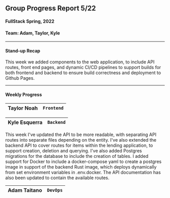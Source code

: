 ## Group Progress Report 5/22
#### FullStack Spring, 2022

#### Team: Adam, Taylor, Kyle

---

#### Stand-up Recap

This week we added components to the web application, to include API routes, front end pages, and dynamic CI/CD pipelines to support builds for both frontend and backend to ensure build correctness and deployment to Github Pages.

---

#### Weekly Progress

| Taylor Noah | `Frontend` |
| -- | -- |



| Kyle Esquerra | `Backend` | 
| -- | -- |

This week I've updated the API to be more readable, with separating API routes into separate files depending on the entity. I've also extended the backend API to cover routes for items within the lending application, to support creation, deletion and querying. I've also added Postgres migrations for the database to include the creation of tables.
I added support for Docker to include a docker-compose yaml to create a postgres image in support of the backend Rust image, which deploys dynamically from set environment variables in .env.docker.
The API documentation has also been updated to contain the available routes.


| Adam Taitano | `DevOps` | 
| -- | -- |


